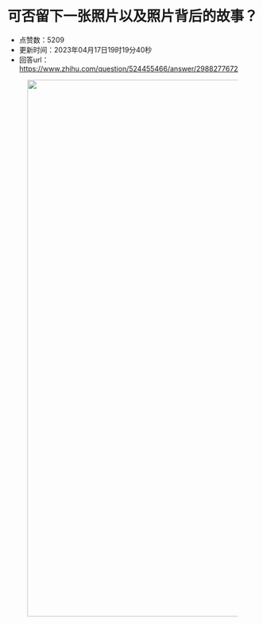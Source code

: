 # 可否留下一张照片以及照片背后的故事？
- 点赞数：5209
- 更新时间：2023年04月17日19时19分40秒
- 回答url：https://www.zhihu.com/question/524455466/answer/2988277672
<body>
 <p></p>
 <figure data-size="normal">
  <img src="https://picx.zhimg.com/50/v2-eaecb2afdf2a9f5c999230aa09947e46_720w.jpg?source=1940ef5c" data-rawwidth="1080" data-rawheight="1566" data-size="normal" data-original-token="v2-aefc9220a7ba6bb48331ef8d0fd2c620" data-default-watermark-src="https://picx.zhimg.com/50/v2-0b22b48ce1efc4805a21f7adf8596e3d_720w.jpg?source=1940ef5c" class="origin_image zh-lightbox-thumb" width="1080" data-original="https://picx.zhimg.com/v2-eaecb2afdf2a9f5c999230aa09947e46_r.jpg?source=1940ef5c">
 </figure>
 <p></p>
</body>
